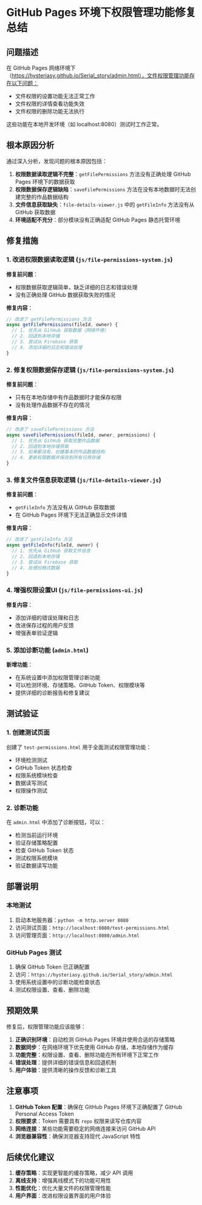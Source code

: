 # GitHub Pages 环境下权限管理功能修复总结

## 问题描述

在 GitHub Pages 网络环境下（https://hysteriasy.github.io/Serial_story/admin.html），文件权限管理功能存在以下问题：
- 文件权限的设置功能无法正常工作
- 文件权限的详情查看功能失效
- 文件权限的删除功能无法执行

这些功能在本地开发环境（如 localhost:8080）测试时工作正常。

## 根本原因分析

通过深入分析，发现问题的根本原因包括：

1. **权限数据读取逻辑不完整**：`getFilePermissions` 方法没有正确处理 GitHub Pages 环境下的数据获取
2. **权限数据保存逻辑缺陷**：`saveFilePermissions` 方法在没有本地数据时无法创建完整的作品数据结构
3. **文件信息获取缺失**：`file-details-viewer.js` 中的 `getFileInfo` 方法没有从 GitHub 获取数据
4. **环境适配不充分**：部分模块没有正确适配 GitHub Pages 静态托管环境

## 修复措施

### 1. 改进权限数据读取逻辑 (`js/file-permissions-system.js`)

**修复前问题**：
- 权限数据获取逻辑简单，缺乏详细的日志和错误处理
- 没有正确处理 GitHub 数据获取失败的情况

**修复内容**：
```javascript
// 改进了 getFilePermissions 方法
async getFilePermissions(fileId, owner) {
  // 1. 优先从 GitHub 获取数据（网络环境）
  // 2. 回退到本地存储
  // 3. 尝试从 Firebase 获取
  // 4. 添加详细的日志和错误处理
}
```

### 2. 修复权限数据保存逻辑 (`js/file-permissions-system.js`)

**修复前问题**：
- 只有在本地存储中有作品数据时才能保存权限
- 没有处理作品数据不存在的情况

**修复内容**：
```javascript
// 改进了 saveFilePermissions 方法
async saveFilePermissions(fileId, owner, permissions) {
  // 1. 优先从 GitHub 获取完整作品数据
  // 2. 回退到本地存储获取
  // 3. 如果都没有，创建基本的作品数据结构
  // 4. 更新权限数据并保存到所有可用存储
}
```

### 3. 修复文件信息获取逻辑 (`js/file-details-viewer.js`)

**修复前问题**：
- `getFileInfo` 方法没有从 GitHub 获取数据
- 在 GitHub Pages 环境下无法正确显示文件详情

**修复内容**：
```javascript
// 改进了 getFileInfo 方法
async getFileInfo(fileId, owner) {
  // 1. 优先从 GitHub 获取文件信息
  // 2. 回退到本地存储
  // 3. 尝试从 Firebase 获取
  // 4. 处理旧格式数据
}
```

### 4. 增强权限设置UI (`js/file-permissions-ui.js`)

**修复内容**：
- 添加详细的错误处理和日志
- 改进保存过程的用户反馈
- 增强表单验证逻辑

### 5. 添加诊断功能 (`admin.html`)

**新增功能**：
- 在系统设置中添加权限管理诊断功能
- 可以检测环境、存储策略、GitHub Token、权限模块等
- 提供详细的诊断报告和修复建议

## 测试验证

### 1. 创建测试页面
创建了 `test-permissions.html` 用于全面测试权限管理功能：
- 环境检测测试
- GitHub Token 状态检查
- 权限系统模块检查
- 数据读写测试
- 权限操作测试

### 2. 诊断功能
在 `admin.html` 中添加了诊断按钮，可以：
- 检测当前运行环境
- 验证存储策略配置
- 检查 GitHub Token 状态
- 测试权限系统模块
- 验证数据读写功能

## 部署说明

### 本地测试
1. 启动本地服务器：`python -m http.server 8080`
2. 访问测试页面：`http://localhost:8080/test-permissions.html`
3. 访问管理页面：`http://localhost:8080/admin.html`

### GitHub Pages 测试
1. 确保 GitHub Token 已正确配置
2. 访问：`https://hysteriasy.github.io/Serial_story/admin.html`
3. 使用系统设置中的诊断功能检查状态
4. 测试权限设置、查看、删除功能

## 预期效果

修复后，权限管理功能应该能够：
1. **正确识别环境**：自动检测 GitHub Pages 环境并使用合适的存储策略
2. **数据同步**：在网络环境下优先使用 GitHub 存储，本地存储作为缓存
3. **功能完整**：权限设置、查看、删除功能在所有环境下正常工作
4. **错误处理**：提供详细的错误信息和回退机制
5. **用户体验**：提供清晰的操作反馈和诊断工具

## 注意事项

1. **GitHub Token 配置**：确保在 GitHub Pages 环境下正确配置了 GitHub Personal Access Token
2. **权限要求**：Token 需要具有 `repo` 权限来读写仓库内容
3. **网络连接**：某些功能需要稳定的网络连接来访问 GitHub API
4. **浏览器兼容性**：确保浏览器支持现代 JavaScript 特性

## 后续优化建议

1. **缓存策略**：实现更智能的缓存策略，减少 API 调用
2. **离线支持**：增强离线模式下的功能可用性
3. **性能优化**：优化大量文件的权限管理性能
4. **用户界面**：改进权限设置界面的用户体验
